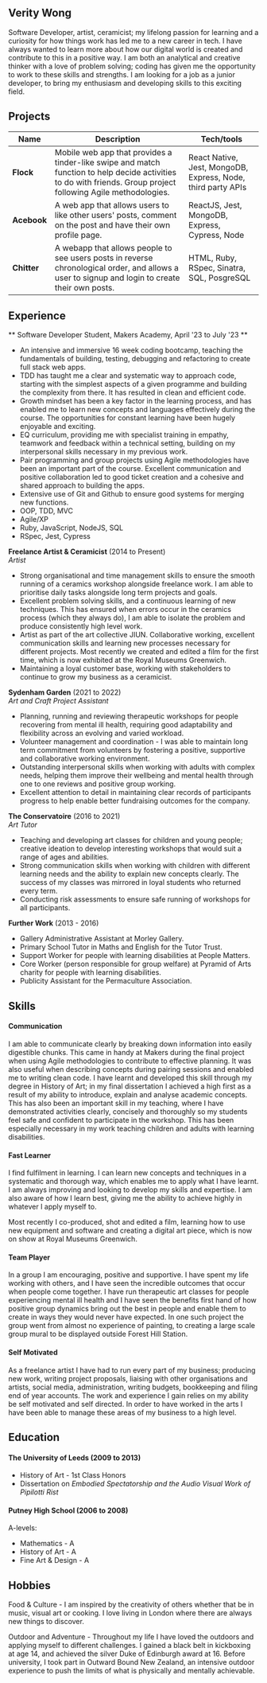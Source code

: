## Verity Wong

Software Developer, artist, ceramicist; my lifelong passion for learning and a curiosity for how things work has led me to a new career in tech. I have always wanted to learn more about how our digital world is created and contribute to this in a positive way. I am both an analytical and creative thinker with a love of problem solving; coding has given me the opportunity to work to these skills and strengths. I am looking for a job as a junior developer, to bring my enthusiasm and developing skills to this exciting field.

## Projects

| Name | Description | Tech/tools |
| ---| --- | --- |
| **Flock** | Mobile web app that provides a tinder-like swipe and match function to help decide activities to do with friends. Group project following Agile  methodologies. | React Native, Jest, MongoDB, Express, Node, third party APIs |
| **Acebook** | A web app that allows users to like other users' posts, comment on the post and have their own profile page. | ReactJS, Jest, MongoDB, Express, Cypress, Node |
| **Chitter** | A webapp that allows people to see users posts in reverse chronological order, and allows a user to signup and login to create their own posts. | HTML, Ruby, RSpec, Sinatra, SQL, PosgreSQL |

## Experience

** Software Developer Student, Makers Academy, April '23 to July '23 ** 

- An intensive and immersive 16 week coding bootcamp, teaching the fundamentals of building, testing, debugging and refactoring to create full stack web apps. 
- TDD has taught me a clear and systematic way to approach code, starting with the simplest aspects of a given programme and building the complexity from there. It has resulted in clean and efficient code.
- Growth mindset has been a key factor in the learning process, and has enabled me to learn new concepts and languages effectively during the course. The opportunities for constant learning have been hugely enjoyable and exciting.
- EQ curriculum, providing me with specialist training in empathy, teamwork and feedback within a technical setting, building on my interpersonal skills necessary in my previous work.
- Pair programming and group projects using Agile methodologies have been an important part of the course. Excellent communication and positive collaboration led to good ticket creation and a cohesive and shared approach to building the apps.
- Extensive use of Git and Github to ensure good systems for merging new functions.
- OOP, TDD, MVC
- Agile/XP
- Ruby, JavaScript, NodeJS, SQL
- RSpec, Jest, Cypress
  
**Freelance Artist & Ceramicist** (2014 to Present)  
_Artist_

- Strong organisational and time management skills to ensure the smooth running of a ceramics workshop alongside freelance work. I am able to prioritise daily tasks alongside long term projects and goals. 
- Excellent problem solving skills, and a continuous learning of new techniques. This has ensured when errors occur in the ceramics process (which they always do), I am able to isolate the problem and produce consistently high level work.
- Artist as part of the art collective JIUN. Collaborative working, excellent communication skills and learning new processes necessary for different projects. Most recently we created and edited a film for the first time, which is now exhibited at the Royal Museums Greenwich.
- Maintaining a loyal customer base, working with stakeholders to continue to grow my business as a ceramicist.


**Sydenham Garden** (2021 to 2022)  
_Art and Craft Project Assistant_

- Planning, running and reviewing therapeutic workshops for people recovering from mental ill health, requiring good adaptability and flexibility across an evolving and varied workload.
- Volunteer management and coordination - I was able to maintain long term commitment from volunteers by fostering a positive, supportive and collaborative working environment.
- Outstanding interpersonal skills when working with adults with complex needs, helping them improve their wellbeing and mental health through one to one reviews and positive group working.
- Excellent attention to detail in maintaining clear records of participants progress to help enable better fundraising outcomes for the company.



**The Conservatoire** (2016 to 2021)  
_Art Tutor_

- Teaching and developing art classes for children and young people; creative ideation to develop interesting workshops that would suit a range of ages and abilities.
- Strong communication skills when working with children with different learning needs and the ability to explain new concepts clearly. The success of my classes was mirrored in loyal students who returned every term.
- Conducting risk assessments to ensure safe running of workshops for all participants.


**Further Work** (2013 - 2016)
- Gallery Administrative Assistant at Morley Gallery.
- Primary School Tutor in Maths and English for the Tutor Trust.
- Support Worker for people with learning disabilities at People Matters.
- Core Worker (person responsible for group welfare) at Pyramid of Arts charity for people with learning disabilities.
- Publicity Assistant for the Permaculture Association.


## Skills

#### Communication
I am able to communicate clearly by breaking down information into easily digestible chunks. This came in handy at Makers during the final project when using Agile methodologies to contribute to effective planning. It was also useful when describing concepts during pairing sessions and enabled me to writing clean code.
I have learnt and developed this skill through my degree in History of Art; in my final dissertation I achieved a high first as a result of my ability to introduce, explain and analyse academic concepts. This has also been an important skill in my teaching, where I have demonstrated activities clearly, concisely and thoroughly so my students feel safe and confident to participate in the workshop. This has been especially necessary in my work teaching children and adults with learning disabilities.

#### Fast Learner

I find fulfilment in learning. I can learn new concepts and techniques in a systematic and thorough way, which enables me to apply what I have learnt. I am always improving and looking to develop my skills and expertise. I am also aware of how I learn best, giving me the ability to achieve highly in whatever I apply myself to. 

Most recently I co-produced, shot and edited a film, learning how to use new equipment and software and creating a digital art piece, which is now on show at Royal Museums Greenwich.

#### Team Player

In a group I am encouraging, positive and supportive. I have spent my life working with others, and I have seen the incredible outcomes that occur when people come together. I have run therapeutic art classes for people experiencing mental ill health and I have seen the benefits first hand of how positive group dynamics bring out the best in people and enable them to create in ways they would never have expected. In one such project the group went from almost no experience of painting, to creating a large scale group mural to be displayed outside Forest Hill Station. 

#### Self Motivated

As a freelance artist I have had to run every part of my business; producing new work, writing project proposals, liaising with other organisations and artists,  social media, administration, writing budgets, bookkeeping and filing end of year accounts. The work and experience I gain relies on my ability be self motivated and self directed. In order to have worked in the arts I have been able to manage these areas of my business to a high level.

## Education

#### The University of Leeds (2009 to 2013)

- History of Art - 1st Class Honors
- Dissertation on _Embodied Spectatorship and the Audio Visual Work of Pipilotti Rist_

#### Putney High School (2006 to 2008)
A-levels:
- Mathematics - A
- History of Art - A
- Fine Art & Design - A

## Hobbies
Food & Culture - I am inspired by the creativity of others whether that be in music, visual art or cooking. I love living in London where there are always new things to discover.

Outdoor and Adventure - Throughout my life I have loved the outdoors and applying myself to different challenges. I gained a black belt in kickboxing at age 14, and achieved the silver Duke of Edinburgh award at 16. Before university, I took part in Outward Bound New Zealand, an intensive outdoor experience to push the limits of what is physically and mentally achievable.
